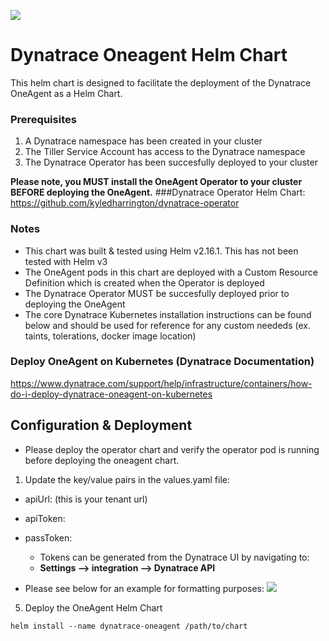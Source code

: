 
![](https://dt-cdn.net/images/dynatrace-logo-rgb-cph-800x142px-ac1b21b785.svg)

# Dynatrace Oneagent Helm Chart
This helm chart is designed to facilitate the deployment of the Dynatrace OneAgent as a Helm Chart.

### Prerequisites
1. A Dynatrace namespace has been created in your cluster
2. The Tiller Service Account has access to the Dynatrace namespace
3. The Dynatrace Operator has been succesfully deployed to your cluster

**Please note, you MUST install the OneAgent Operator to your cluster BEFORE deploying the OneAgent.**
###Dynatrace Operator Helm Chart:
<https://github.com/kyledharrington/dynatrace-operator>

### Notes
- This chart was built & tested using Helm v2.16.1. This has not been tested with Helm v3
- The OneAgent pods in this chart are deployed with a Custom Resource Definition which is created when the Operator is deployed
- The Dynatrace Operator MUST be succesfully deployed prior to deploying the OneAgent
- The core Dynatrace Kubernetes installation instructions can be found below and should be used for reference for any custom neededs (ex. taints, tolerations, docker image location) 

### Deploy OneAgent on Kubernetes (Dynatrace Documentation)
<https://www.dynatrace.com/support/help/infrastructure/containers/how-do-i-deploy-dynatrace-oneagent-on-kubernetes>


## Configuration & Deployment
- Please deploy the operator chart and verify the operator pod is running before deploying the oneagent chart.
 
1. Update the key/value pairs in the values.yaml file:
- apiUrl: (this is your tenant url)
- apiToken:
- passToken: 
    - Tokens can be generated from the Dynatrace UI by navigating to:
    - **Settings --> integration --> Dynatrace API**
    
- Please see below for an example for formatting purposes:
![](https://storage.googleapis.com/kdh-github/helm-oneagent/values.png)
 
5. Deploy the OneAgent Helm Chart
```
helm install --name dynatrace-oneagent /path/to/chart
```
